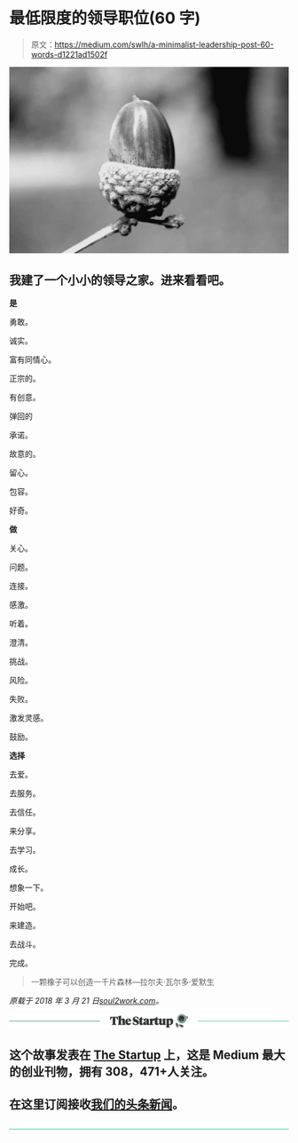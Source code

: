 # 最低限度的领导职位(60 字)

> 原文：<https://medium.com/swlh/a-minimalist-leadership-post-60-words-d1221ad1502f>

![](img/47ec0ca8a15ecb46461ddae481835590.png)

## 我建了一个小小的领导之家。进来看看吧。

**是**

勇敢。

诚实。

富有同情心。

正宗的。

有创意。

弹回的

承诺。

故意的。

留心。

包容。

好奇。

**做**

关心。

问题。

连接。

感激。

听着。

澄清。

挑战。

风险。

失败。

激发灵感。

鼓励。

**选择**

去爱。

去服务。

去信任。

来分享。

去学习。

成长。

想象一下。

开始吧。

来建造。

去战斗。

完成。

> 一颗橡子可以创造一千片森林—拉尔夫·瓦尔多·爱默生

*原载于 2018 年 3 月 21 日*[*soul2work.com*](https://soul2work.com/2018/03/minimalist-leadership-post-60-words/)*。*

[![](img/308a8d84fb9b2fab43d66c117fcc4bb4.png)](https://medium.com/swlh)

## 这个故事发表在 [The Startup](https://medium.com/swlh) 上，这是 Medium 最大的创业刊物，拥有 308，471+人关注。

## 在这里订阅接收[我们的头条新闻](http://growthsupply.com/the-startup-newsletter/)。

[![](img/b0164736ea17a63403e660de5dedf91a.png)](https://medium.com/swlh)